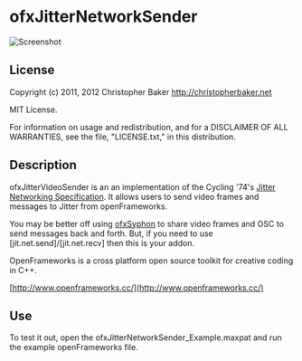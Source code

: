 ofxJitterNetworkSender
====================

![Screenshot](https://github.com/bakercp/ofxJitterNetworkSender/raw/master/screen.png)

License
-------

Copyright (c) 2011, 2012 Christopher Baker <http://christopherbaker.net>

MIT License.

For information on usage and redistribution, and for a DISCLAIMER OF ALL
WARRANTIES, see the file, "LICENSE.txt," in this distribution.

Description
-----------

ofxJitterVideoSender is an an implementation of the Cycling '74's [Jitter Networking Specification](http://cycling74.com/sdk/MaxSDK-6.0.4/html/chapter_jit_networking.html).  It allows users to send video frames and messages to Jitter from openFrameworks.

You may be better off using [ofxSyphon](https://github.com/astellato/ofxSyphon) to share video frames and OSC to send messages back and forth.  But, if you need to use [jit.net.send]/[jit.net.recv] then this is your addon.

OpenFrameworks is a cross platform open source toolkit for creative coding in C++.

[http://www.openframeworks.cc/](http://www.openframeworks.cc/)

Use
---

To test it out, open the ofxJitterNetworkSender_Example.maxpat and run the example openFrameworks file.

